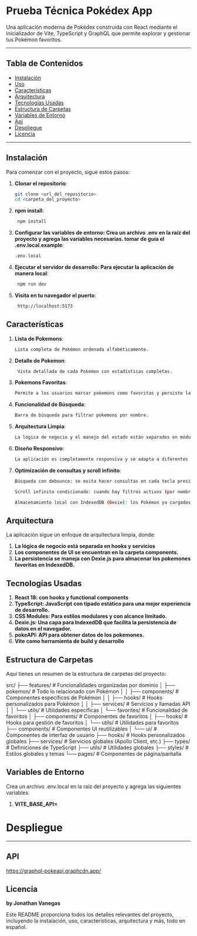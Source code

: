 # Prueba Técnica Pokédex App

Una aplicación moderna de Pokédex construida con React mediante el inicializador de Vite, TypeScript y GraphQL que permite explorar y gestionar tus Pokémon favoritos.

---

## Tabla de Contenidos

- [Instalación](#instalación)
- [Uso](#uso)
- [Características](#características)
- [Arquitectura](#arquitectura)
- [Tecnologías Usadas](#tecnologías-usadas)
- [Estructura de Carpetas](#estructura-de-carpetas)
- [Variables de Entorno](#variables-de-entorno)
- [Api](#api)
- [Despliegue](#despliegue)
- [Licencia](#licencia)

---

## Instalación

Para comenzar con el proyecto, sigue estos pasos:

1. **Clonar el repositorio**:
   ```bash
   git clone <url_del_repositorio>
   cd <carpeta_del_proyecto>
   ```
2. **npm install**:
   ```bash
    npm install
   ```
3. **Configurar las variables de entorno: Crea un archivo .env en la raíz del proyecto y agrega las variables necesarias. tomar de guia el .env.local.example**:
   ```bash
   .env.local
   ```
4. **Ejecutar el servidor de desarrollo: Para ejecutar la aplicación de manera local**:
   ```bash
    npm run dev
   ```
5. **Visita en tu navegador el puerto**:

   ```bash
    http://localhost:5173
   ```

## Características

1. **Lista de Pokemons**:
   ```bash
   Lista completa de Pokémon ordenada alfabéticamente.
   ```
2. **Detalle de Pokemon**:
   ```bash
    Vista detallada de cada Pokémon con estadísticas completas.
   ```
3. **Pokemons Favoritas**:
   ```bash
   Permite a los usuarios marcar pokemons como favoritas y persiste la información en IndexedDB.
   ```
4. **Funcionalidad de Búsqueda**:
   ```bash
   Barra de búsqueda para filtrar pokemons por nombre.
   ```
5. **Arquitectura Limpia**:
   ```bash
   La lógica de negocio y el manejo del estado están separados en módulos bien organizados.
   ```
6. **Diseño Responsivo**:
   ```bash
   La aplicación es completamente responsiva y se adapta a diferentes tamaños de pantalla..
   ```
7. **Optimización de consultas y scroll infinito**:

   ```bash
   Búsqueda con debounce: se evita hacer consultas en cada tecla presionada, reduciendo llamadas innecesarias.

   Scroll infinito condicionado: cuando hay filtros activos (por nombre o tipo), el scroll no dispara nuevas consultas.

   Almacenamiento local con IndexedDB (Dexie): los Pokémon ya cargados se guardan en la base de datos local, evitando pedir nuevamente datos ya obtenidos.

   ```

## Arquitectura

La aplicación sigue un enfoque de arquitectura limpia, donde:

1. **La lógica de negocio está separada en hooks y servicios**
2. **Los componentes de UI se encuentran en la carpeta components.**
3. **La persistencia se maneja con Dexie.js para almacenar los pokemones favoritas en IndexedDB.**

## Tecnologías Usadas

1. **React 18: con hooks y functional components**
2. **TypeScript: JavaScript con tipado estático para una mejor experiencia de desarrollo.**
3. **CSS Modules: Para estilos modulares y con alcance limitado.**
4. **Dexie.js: Una capa para IndexedDB que facilita la persistencia de datos en el navegador.**
5. **pokeAPI: API para obtener datos de los pokemones.**
6. **Vite como herramienta de build y desarrollo**

## Estructura de Carpetas

Aquí tienes un resumen de la estructura de carpetas del proyecto:

src/
├── features/ # Funcionalidades organizadas por dominio
│ ├── pokemon/ # Todo lo relacionado con Pokémon
│ │ ├── components/ # Componentes específicos de Pokémon
│ │ ├── hooks/ # Hooks personalizados para Pokémon
│ │ ├── services/ # Servicios y llamadas API
│ │ └── utils/ # Utilidades específicas
│ └── favorites/ # Funcionalidad de favoritos
│ ├── components/ # Componentes de favoritos
│ ├── hooks/ # Hooks para gestión de favoritos
│ └── utils/ # Utilidades para favoritos
├── components/ # Componentes UI reutilizables
│ └── ui/ # Componentes de interfaz de usuario
├── hooks/ # Hooks personalizados globales
├── services/ # Servicios globales (Apollo Client, etc.)
├── types/ # Definiciones de TypeScript
├── utils/ # Utilidades globales
├── styles/ # Estilos globales y temas
└── pages/ # Componentes de página/pantalla

## Variables de Entorno

Crea un archivo .env.local en la raíz del proyecto y agrega las siguientes variables:

1. **VITE_BASE_API=**

# Despliegue

---

## API

https://graphql-pokeapi.graphcdn.app/

## Licencia

**by Jonathan Vanegas**

Este README proporciona todos los detalles relevantes del proyecto, incluyendo la instalación, uso, características, arquitectura y más, todo en español.
